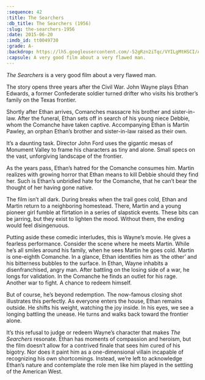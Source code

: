 ```yaml
---
:sequence: 42
:title: The Searchers
:db_title: The Searchers (1956)
:slug: the-searchers-1956
:date: 2015-06-20
:imdb_id: tt0049730
:grade: A-
:backdrop: https://lh5.googleusercontent.com/-52gRzn2iTqc/VYILgMtHSCI/AAAAAAAAC1Q/OnhGiZRJVII/w1000-rj/the-searchers-1956.jpg
:capsule: A very good film about a very flawed man.
---
```

_The Searchers_ is a very good film about a very flawed man.

The story opens three years after the Civil War.  John Wayne plays Ethan Edwards, a former Confederate soldier turned drifter who visits his brother’s family on the Texas frontier.

Shortly after Ethan arrives, Comanches massacre his brother and sister-in-law. After the funeral, Ethan sets off in search of his young niece Debbie, whom the Comanche have taken captive. Accompanying Ethan is Martin Pawley, an orphan Ethan’s brother and sister-in-law raised as their own.

It’s a daunting task. Director John Ford uses the gigantic mesas of Monument Valley to frame his characters as tiny and alone. Small specs on the vast, unforgiving landscape of the frontier.

As the years pass, Ethan’s hatred for the Comanche consumes him. Martin realizes with growing horror that Ethan means to kill Debbie should they find her. Such is Ethan’s unbridled hate for the Comanche, that he can’t bear the thought of her having gone native.

The film isn’t all dark. During breaks when the trail goes cold, Ethan and Martin return to a neighboring homestead. There, Martin and a young pioneer girl fumble at flirtation in a series of slapstick events. These bits can be jarring, but they exist to lighten the mood. Without them, the ending would feel disingenuous.

Putting aside these comedic interludes, this is Wayne’s movie. He gives a fearless performance. Consider the scene where he meets Martin. While he’s all smiles around his family, when he sees Martin he goes cold. Martin is one-eighth Comanche. In a glance, Ethan identifies him as ‘the other’ and his bitterness bubbles to the surface. In Ethan, Wayne inhabits a disenfranchised, angry man. After battling on the losing side of a war, he longs for validation. In the Comanche he finds an outlet for his rage. Another war to fight. A chance to redeem himself.

But of course, he’s beyond redemption. The now-famous closing shot illustrates this perfectly. As everyone enters the house, Ethan remains outside. He shifts his weight, watching the joy inside. In his eyes, we see a longing battling the unease. He turns and walks back toward the frontier alone.

It’s this refusal to judge or redeem Wayne’s character that makes _The Searchers_ resonate. Ethan has moments of compassion and heroism, but the film doesn’t allow for a contrived finale that sees him cured of his bigotry. Nor does it paint him as a one-dimensional villain incapable of recognizing his own shortcomings. Instead, we’re left to acknowledge Ethan’s nature and contemplate the role men like him played in the settling of the American West.